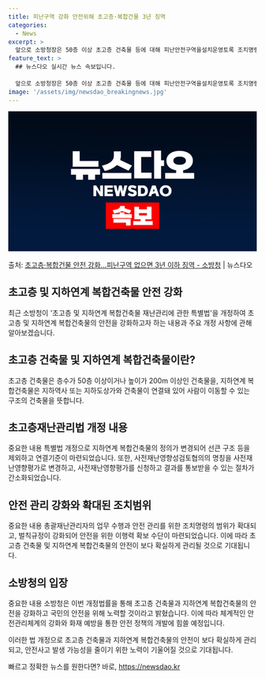 ```yaml
---
title: 피난구역 강화 안전위해 초고층·복합건물 3년 징역
categories:
  - News
excerpt: >
  앞으로 소방청장은 50층 이상 초고층 건축물 등에 대해 피난안전구역을설치운영토록 조치명령할 수 있으며, 이를…
feature_text: >
  ## 뉴스다오 실시간 뉴스 속보입니다.

  앞으로 소방청장은 50층 이상 초고층 건축물 등에 대해 피난안전구역을설치운영토록 조치명령할 수 있으며, 이를…
image: '/assets/img/newsdao_breakingnews.jpg'
---
```


![뉴스다오 속보](/assets/img/newsdao_breakingnews.jpg)

<p>출처: <a href="https://newsdao.kr/3142" rel="dofollow">초고층·복합건물 안전 강화…피난구역 없으면 3년 이하 징역 - 소방청</a> | 뉴스다오</p>

<h2 data-ke-size="size26">초고층 및 지하연계 복합건축물 안전 강화</h2>
최근 소방청이 '초고층 및 지하연계 복합건축물 재난관리에 관한 특별법'을 개정하여 초고층 및 지하연계 복합건축물의 안전을 강화하고자 하는 내용과 주요 개정 사항에 관해 알아보겠습니다.

<h2 data-ke-size="size24">초고층 건축물 및 지하연계 복합건축물이란?</h2>
초고층 건축물은 층수가 50층 이상이거나 높이가 200m 이상인 건축물을, 지하연계 복합건축물은 지하역사 또는 지하도상가와 건축물이 연결돼 있어 사람이 이동할 수 있는 구조의 건축물을 뜻합니다.

<h2 data-ke-size="size24">초고층재난관리법 개정 내용</h2>
중요한 내용
특별법 개정으로 지하연계 복합건축물의 정의가 변경되어 선큰 구조 등을 제외하고 연결기준이 마련되었습니다. 또한, 사전재난영향성검토협의의 명칭을 사전재난영향평가로 변경하고, 사전재난영향평가를 신청하고 결과를 통보받을 수 있는 절차가 간소화되었습니다.

<h2 data-ke-size="size24">안전 관리 강화와 확대된 조치범위</h2>
중요한 내용
총괄재난관리자의 업무 수행과 안전 관리를 위한 조치명령의 범위가 확대되고, 벌칙규정이 강화되어 안전을 위한 이행력 확보 수단이 마련되었습니다. 이에 따라 초고층 건축물 및 지하연계 복합건축물의 안전이 보다 확실하게 관리될 것으로 기대됩니다.

<h2 data-ke-size="size24">소방청의 입장</h2>
중요한 내용
소방청은 이번 개정법률을 통해 초고층 건축물과 지하연계 복합건축물의 안전을 강화하고 국민의 안전을 위해 노력할 것이라고 밝혔습니다. 이에 따라 체계적인 안전관리체계의 강화와 화재 예방을 통한 안전 정책의 개발에 힘쓸 예정입니다.

이러한 법 개정으로 초고층 건축물과 지하연계 복합건축물의 안전이 보다 확실하게 관리되고, 안전사고 발생 가능성을 줄이기 위한 노력이 기울어질 것으로 기대됩니다. 

빠르고 정확한 뉴스를 원한다면? 바로, <a href="https://newsdao.kr" rel="dofollow">https://newsdao.kr</a>


